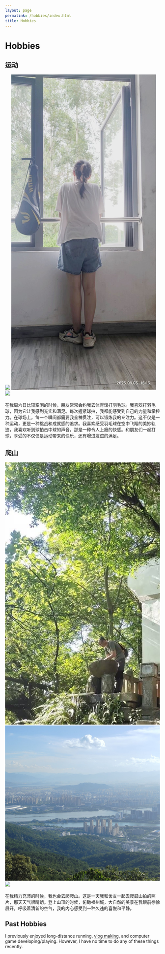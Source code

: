 ```yaml
---
layout: page
permalink: /hobbies/index.html
title: Hobbies
---
```


# Hobbies

## 运动

<div class="third">
<img src="/images/prelection1.JPG">
<img src="/images/yumao.JPG">
<img src="/images/speech3.JPG">
</div>
<br>在我周六日比较空闲的时候，朋友常常会约我去体育馆打羽毛球。我喜欢打羽毛球，因为它让我感到充实和满足。每次握紧球拍，我都能感受到自己的力量和掌控力。在球场上，每一个瞬间都需要我全神贯注，可以锻炼我的专注力。这不仅是一种运动，更是一种挑战和成就感的追求。我喜欢感受羽毛球在空中飞翔的美妙轨迹，我喜欢听到球拍击中球的声音，那是一种令人上瘾的快感。和朋友们一起打球，享受的不仅仅是运动带来的快乐，还有增进友谊的满足。





## 爬山


<div class="third">
<img src="/images/climb1.JPG">
<img src="/images/climb2.JPG">
<img src="/images/surfing1.JPG">
</div>
<br>在我精力充沛的时候，我也会去爬爬山。这是一天我和舍友一起去爬鼓山拍的照片，那天天气很晴朗。登上山顶的时候，俯瞰福州城，大自然的美景在我眼前徐徐展开，呼吸着清新的空气，我的内心感受到一种久违的喜悦和平静。

## Past Hobbies

I previously enjoyed long-distance running, [vlog making](https://space.bilibili.com/594030035), and computer game developing/playing. However, I have no time to do any of these things recently.




